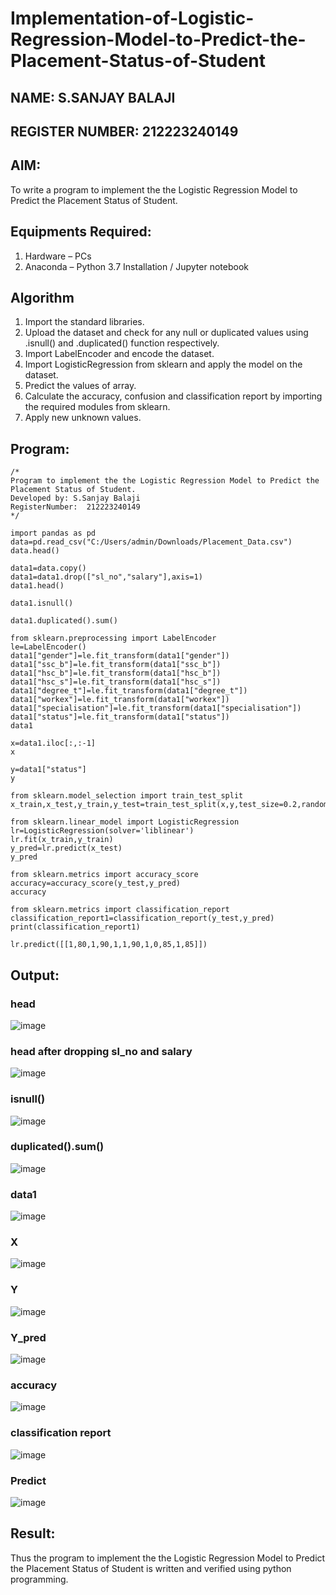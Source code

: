 # Implementation-of-Logistic-Regression-Model-to-Predict-the-Placement-Status-of-Student
## NAME: S.SANJAY BALAJI
## REGISTER NUMBER: 212223240149
## AIM:
To write a program to implement the the Logistic Regression Model to Predict the Placement Status of Student.

## Equipments Required:
1. Hardware – PCs
2. Anaconda – Python 3.7 Installation / Jupyter notebook

## Algorithm
1. Import the standard libraries.
2. Upload the dataset and check for any null or duplicated values using .isnull() and .duplicated() function respectively.
3. Import LabelEncoder and encode the dataset.
4. Import LogisticRegression from sklearn and apply the model on the dataset.
5. Predict the values of array.
6. Calculate the accuracy, confusion and classification report by importing the required modules from sklearn.
7. Apply new unknown values.

## Program:
```
/*
Program to implement the the Logistic Regression Model to Predict the Placement Status of Student.
Developed by: S.Sanjay Balaji
RegisterNumber:  212223240149
*/
```
```
import pandas as pd
data=pd.read_csv("C:/Users/admin/Downloads/Placement_Data.csv")
data.head()
```
```
data1=data.copy()
data1=data1.drop(["sl_no","salary"],axis=1)
data1.head()
```
```
data1.isnull()
```
```
data1.duplicated().sum()
```
```
from sklearn.preprocessing import LabelEncoder
le=LabelEncoder()
data1["gender"]=le.fit_transform(data1["gender"])
data1["ssc_b"]=le.fit_transform(data1["ssc_b"])
data1["hsc_b"]=le.fit_transform(data1["hsc_b"])
data1["hsc_s"]=le.fit_transform(data1["hsc_s"])
data1["degree_t"]=le.fit_transform(data1["degree_t"])
data1["workex"]=le.fit_transform(data1["workex"])
data1["specialisation"]=le.fit_transform(data1["specialisation"])
data1["status"]=le.fit_transform(data1["status"])
data1
```
```
x=data1.iloc[:,:-1]
x
```
```
y=data1["status"]
y
```
```
from sklearn.model_selection import train_test_split
x_train,x_test,y_train,y_test=train_test_split(x,y,test_size=0.2,random_state=0)
```
```
from sklearn.linear_model import LogisticRegression
lr=LogisticRegression(solver='liblinear')
lr.fit(x_train,y_train)
y_pred=lr.predict(x_test)
y_pred
```
```
from sklearn.metrics import accuracy_score
accuracy=accuracy_score(y_test,y_pred)
accuracy
```
```
from sklearn.metrics import classification_report
classification_report1=classification_report(y_test,y_pred)
print(classification_report1)
```
```
lr.predict([[1,80,1,90,1,1,90,1,0,85,1,85]])
```

## Output:
### head
![image](https://github.com/SanjayBalaji0/Implementation-of-Logistic-Regression-Model-to-Predict-the-Placement-Status-of-Student/assets/145533553/a1ddf9ac-987f-413e-9e1d-b1f4eb701291)
### head after dropping sl_no and salary
![image](https://github.com/SanjayBalaji0/Implementation-of-Logistic-Regression-Model-to-Predict-the-Placement-Status-of-Student/assets/145533553/4cbe1341-7068-4673-b57b-7fd5a49dd0ab)
### isnull()
![image](https://github.com/SanjayBalaji0/Implementation-of-Logistic-Regression-Model-to-Predict-the-Placement-Status-of-Student/assets/145533553/ad3d675c-b756-4625-a35c-b688cd8385e0)
### duplicated().sum()
![image](https://github.com/SanjayBalaji0/Implementation-of-Logistic-Regression-Model-to-Predict-the-Placement-Status-of-Student/assets/145533553/05f7731b-1526-4a5f-89ae-e289ed729e49)
### data1
![image](https://github.com/SanjayBalaji0/Implementation-of-Logistic-Regression-Model-to-Predict-the-Placement-Status-of-Student/assets/145533553/135e89f6-649f-4960-8096-3b1c498b5e3d)
### X
![image](https://github.com/SanjayBalaji0/Implementation-of-Logistic-Regression-Model-to-Predict-the-Placement-Status-of-Student/assets/145533553/503a0d02-9a5c-4414-97e5-f4d7ab095144)
### Y
![image](https://github.com/SanjayBalaji0/Implementation-of-Logistic-Regression-Model-to-Predict-the-Placement-Status-of-Student/assets/145533553/eac0513a-7d91-4215-85e2-04e9678f38b6)
### Y_pred
![image](https://github.com/SanjayBalaji0/Implementation-of-Logistic-Regression-Model-to-Predict-the-Placement-Status-of-Student/assets/145533553/f04cc7ea-233a-4a2a-9e01-8be72732b26c)
### accuracy
![image](https://github.com/SanjayBalaji0/Implementation-of-Logistic-Regression-Model-to-Predict-the-Placement-Status-of-Student/assets/145533553/03b4af28-c99a-42eb-927c-376aaebf3866)
### classification report
![image](https://github.com/SanjayBalaji0/Implementation-of-Logistic-Regression-Model-to-Predict-the-Placement-Status-of-Student/assets/145533553/14fc1bad-f245-4531-971d-282c049711d1)
### Predict
![image](https://github.com/SanjayBalaji0/Implementation-of-Logistic-Regression-Model-to-Predict-the-Placement-Status-of-Student/assets/145533553/4b0e911d-9017-488e-88bc-903791e5a413)




## Result:
Thus the program to implement the the Logistic Regression Model to Predict the Placement Status of Student is written and verified using python programming.

